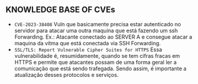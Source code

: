 ## KNOWLEDGE BASE OF CVEs

- `CVE-2023-38408` Vuln que basicamente precisa estar autenticado no servidor para atacar uma outra maquina que está fazendo um ssh Forwarding. Ex.: Atacante conectado ao SERVER A e consegue atacar a maquina da vitma que está conectada via SSH Forwarding.
- `SSL/TLS: Report Vulnerable Cipher Suites for HTTPS` Essa vulnerabilidade é, resumidamente, quando se tem cifras fracas em HTTPS e permite que atacantes possam de uma forma geral ler a comunicação que está sendo trafegada. Sendo assim, é importante a atualização desses protocolos e serviços.


